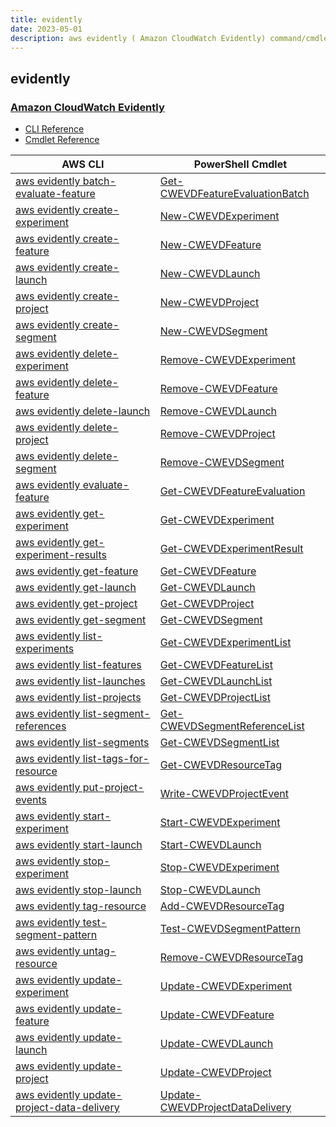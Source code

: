```yaml
---
title: evidently
date: 2023-05-01
description: aws evidently ( Amazon CloudWatch Evidently) command/cmdlet list.
---
```


## evidently

### [ Amazon CloudWatch Evidently](https://aws.amazon.com/cloudwatch/)

* [CLI Reference](https://docs.aws.amazon.com/cli/latest/reference/evidently/index.html)
* [Cmdlet Reference](https://docs.aws.amazon.com/powershell/latest/reference/items/CloudWatchEvidently_cmdlets.html)

|AWS CLI|PowerShell Cmdlet|
|----|----|
|[aws evidently batch-evaluate-feature](https://docs.aws.amazon.com/cli/latest/reference/evidently/batch-evaluate-feature.html)|[Get-CWEVDFeatureEvaluationBatch](https://docs.aws.amazon.com/powershell/latest/reference/items/Get-CWEVDFeatureEvaluationBatch.html)|
|[aws evidently create-experiment](https://docs.aws.amazon.com/cli/latest/reference/evidently/create-experiment.html)|[New-CWEVDExperiment](https://docs.aws.amazon.com/powershell/latest/reference/items/New-CWEVDExperiment.html)|
|[aws evidently create-feature](https://docs.aws.amazon.com/cli/latest/reference/evidently/create-feature.html)|[New-CWEVDFeature](https://docs.aws.amazon.com/powershell/latest/reference/items/New-CWEVDFeature.html)|
|[aws evidently create-launch](https://docs.aws.amazon.com/cli/latest/reference/evidently/create-launch.html)|[New-CWEVDLaunch](https://docs.aws.amazon.com/powershell/latest/reference/items/New-CWEVDLaunch.html)|
|[aws evidently create-project](https://docs.aws.amazon.com/cli/latest/reference/evidently/create-project.html)|[New-CWEVDProject](https://docs.aws.amazon.com/powershell/latest/reference/items/New-CWEVDProject.html)|
|[aws evidently create-segment](https://docs.aws.amazon.com/cli/latest/reference/evidently/create-segment.html)|[New-CWEVDSegment](https://docs.aws.amazon.com/powershell/latest/reference/items/New-CWEVDSegment.html)|
|[aws evidently delete-experiment](https://docs.aws.amazon.com/cli/latest/reference/evidently/delete-experiment.html)|[Remove-CWEVDExperiment](https://docs.aws.amazon.com/powershell/latest/reference/items/Remove-CWEVDExperiment.html)|
|[aws evidently delete-feature](https://docs.aws.amazon.com/cli/latest/reference/evidently/delete-feature.html)|[Remove-CWEVDFeature](https://docs.aws.amazon.com/powershell/latest/reference/items/Remove-CWEVDFeature.html)|
|[aws evidently delete-launch](https://docs.aws.amazon.com/cli/latest/reference/evidently/delete-launch.html)|[Remove-CWEVDLaunch](https://docs.aws.amazon.com/powershell/latest/reference/items/Remove-CWEVDLaunch.html)|
|[aws evidently delete-project](https://docs.aws.amazon.com/cli/latest/reference/evidently/delete-project.html)|[Remove-CWEVDProject](https://docs.aws.amazon.com/powershell/latest/reference/items/Remove-CWEVDProject.html)|
|[aws evidently delete-segment](https://docs.aws.amazon.com/cli/latest/reference/evidently/delete-segment.html)|[Remove-CWEVDSegment](https://docs.aws.amazon.com/powershell/latest/reference/items/Remove-CWEVDSegment.html)|
|[aws evidently evaluate-feature](https://docs.aws.amazon.com/cli/latest/reference/evidently/evaluate-feature.html)|[Get-CWEVDFeatureEvaluation](https://docs.aws.amazon.com/powershell/latest/reference/items/Get-CWEVDFeatureEvaluation.html)|
|[aws evidently get-experiment](https://docs.aws.amazon.com/cli/latest/reference/evidently/get-experiment.html)|[Get-CWEVDExperiment](https://docs.aws.amazon.com/powershell/latest/reference/items/Get-CWEVDExperiment.html)|
|[aws evidently get-experiment-results](https://docs.aws.amazon.com/cli/latest/reference/evidently/get-experiment-results.html)|[Get-CWEVDExperimentResult](https://docs.aws.amazon.com/powershell/latest/reference/items/Get-CWEVDExperimentResult.html)|
|[aws evidently get-feature](https://docs.aws.amazon.com/cli/latest/reference/evidently/get-feature.html)|[Get-CWEVDFeature](https://docs.aws.amazon.com/powershell/latest/reference/items/Get-CWEVDFeature.html)|
|[aws evidently get-launch](https://docs.aws.amazon.com/cli/latest/reference/evidently/get-launch.html)|[Get-CWEVDLaunch](https://docs.aws.amazon.com/powershell/latest/reference/items/Get-CWEVDLaunch.html)|
|[aws evidently get-project](https://docs.aws.amazon.com/cli/latest/reference/evidently/get-project.html)|[Get-CWEVDProject](https://docs.aws.amazon.com/powershell/latest/reference/items/Get-CWEVDProject.html)|
|[aws evidently get-segment](https://docs.aws.amazon.com/cli/latest/reference/evidently/get-segment.html)|[Get-CWEVDSegment](https://docs.aws.amazon.com/powershell/latest/reference/items/Get-CWEVDSegment.html)|
|[aws evidently list-experiments](https://docs.aws.amazon.com/cli/latest/reference/evidently/list-experiments.html)|[Get-CWEVDExperimentList](https://docs.aws.amazon.com/powershell/latest/reference/items/Get-CWEVDExperimentList.html)|
|[aws evidently list-features](https://docs.aws.amazon.com/cli/latest/reference/evidently/list-features.html)|[Get-CWEVDFeatureList](https://docs.aws.amazon.com/powershell/latest/reference/items/Get-CWEVDFeatureList.html)|
|[aws evidently list-launches](https://docs.aws.amazon.com/cli/latest/reference/evidently/list-launches.html)|[Get-CWEVDLaunchList](https://docs.aws.amazon.com/powershell/latest/reference/items/Get-CWEVDLaunchList.html)|
|[aws evidently list-projects](https://docs.aws.amazon.com/cli/latest/reference/evidently/list-projects.html)|[Get-CWEVDProjectList](https://docs.aws.amazon.com/powershell/latest/reference/items/Get-CWEVDProjectList.html)|
|[aws evidently list-segment-references](https://docs.aws.amazon.com/cli/latest/reference/evidently/list-segment-references.html)|[Get-CWEVDSegmentReferenceList](https://docs.aws.amazon.com/powershell/latest/reference/items/Get-CWEVDSegmentReferenceList.html)|
|[aws evidently list-segments](https://docs.aws.amazon.com/cli/latest/reference/evidently/list-segments.html)|[Get-CWEVDSegmentList](https://docs.aws.amazon.com/powershell/latest/reference/items/Get-CWEVDSegmentList.html)|
|[aws evidently list-tags-for-resource](https://docs.aws.amazon.com/cli/latest/reference/evidently/list-tags-for-resource.html)|[Get-CWEVDResourceTag](https://docs.aws.amazon.com/powershell/latest/reference/items/Get-CWEVDResourceTag.html)|
|[aws evidently put-project-events](https://docs.aws.amazon.com/cli/latest/reference/evidently/put-project-events.html)|[Write-CWEVDProjectEvent](https://docs.aws.amazon.com/powershell/latest/reference/items/Write-CWEVDProjectEvent.html)|
|[aws evidently start-experiment](https://docs.aws.amazon.com/cli/latest/reference/evidently/start-experiment.html)|[Start-CWEVDExperiment](https://docs.aws.amazon.com/powershell/latest/reference/items/Start-CWEVDExperiment.html)|
|[aws evidently start-launch](https://docs.aws.amazon.com/cli/latest/reference/evidently/start-launch.html)|[Start-CWEVDLaunch](https://docs.aws.amazon.com/powershell/latest/reference/items/Start-CWEVDLaunch.html)|
|[aws evidently stop-experiment](https://docs.aws.amazon.com/cli/latest/reference/evidently/stop-experiment.html)|[Stop-CWEVDExperiment](https://docs.aws.amazon.com/powershell/latest/reference/items/Stop-CWEVDExperiment.html)|
|[aws evidently stop-launch](https://docs.aws.amazon.com/cli/latest/reference/evidently/stop-launch.html)|[Stop-CWEVDLaunch](https://docs.aws.amazon.com/powershell/latest/reference/items/Stop-CWEVDLaunch.html)|
|[aws evidently tag-resource](https://docs.aws.amazon.com/cli/latest/reference/evidently/tag-resource.html)|[Add-CWEVDResourceTag](https://docs.aws.amazon.com/powershell/latest/reference/items/Add-CWEVDResourceTag.html)|
|[aws evidently test-segment-pattern](https://docs.aws.amazon.com/cli/latest/reference/evidently/test-segment-pattern.html)|[Test-CWEVDSegmentPattern](https://docs.aws.amazon.com/powershell/latest/reference/items/Test-CWEVDSegmentPattern.html)|
|[aws evidently untag-resource](https://docs.aws.amazon.com/cli/latest/reference/evidently/untag-resource.html)|[Remove-CWEVDResourceTag](https://docs.aws.amazon.com/powershell/latest/reference/items/Remove-CWEVDResourceTag.html)|
|[aws evidently update-experiment](https://docs.aws.amazon.com/cli/latest/reference/evidently/update-experiment.html)|[Update-CWEVDExperiment](https://docs.aws.amazon.com/powershell/latest/reference/items/Update-CWEVDExperiment.html)|
|[aws evidently update-feature](https://docs.aws.amazon.com/cli/latest/reference/evidently/update-feature.html)|[Update-CWEVDFeature](https://docs.aws.amazon.com/powershell/latest/reference/items/Update-CWEVDFeature.html)|
|[aws evidently update-launch](https://docs.aws.amazon.com/cli/latest/reference/evidently/update-launch.html)|[Update-CWEVDLaunch](https://docs.aws.amazon.com/powershell/latest/reference/items/Update-CWEVDLaunch.html)|
|[aws evidently update-project](https://docs.aws.amazon.com/cli/latest/reference/evidently/update-project.html)|[Update-CWEVDProject](https://docs.aws.amazon.com/powershell/latest/reference/items/Update-CWEVDProject.html)|
|[aws evidently update-project-data-delivery](https://docs.aws.amazon.com/cli/latest/reference/evidently/update-project-data-delivery.html)|[Update-CWEVDProjectDataDelivery](https://docs.aws.amazon.com/powershell/latest/reference/items/Update-CWEVDProjectDataDelivery.html)|

